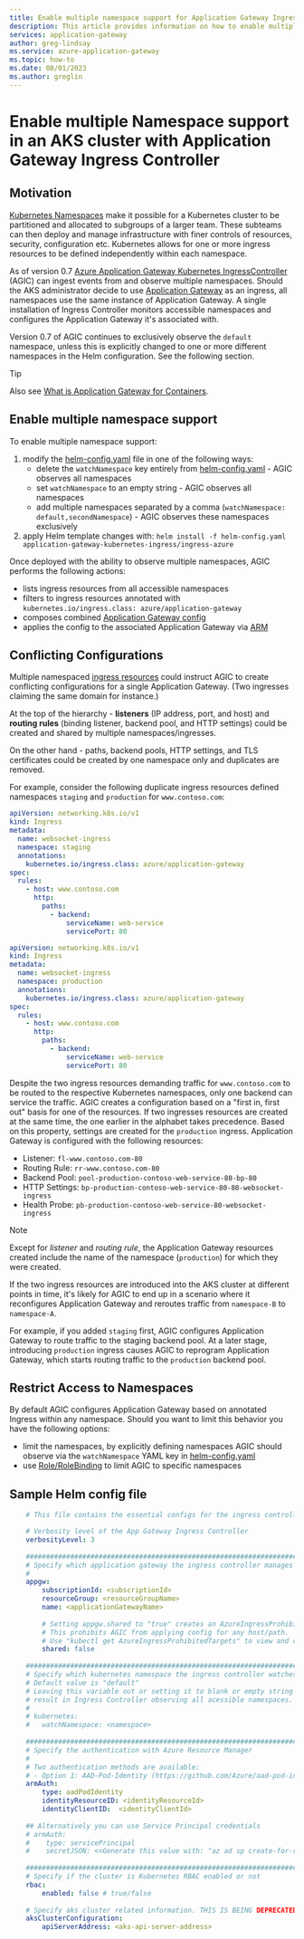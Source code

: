 ```yaml
---
title: Enable multiple namespace support for Application Gateway Ingress Controller
description: This article provides information on how to enable multiple namespace support in a Kubernetes cluster with an Application Gateway Ingress Controller. 
services: application-gateway
author: greg-lindsay
ms.service: azure-application-gateway
ms.topic: how-to
ms.date: 08/01/2023
ms.author: greglin
---
```


# Enable multiple Namespace support in an AKS cluster with Application Gateway Ingress Controller

## Motivation

[Kubernetes Namespaces](https://kubernetes.io/docs/concepts/overview/working-with-objects/namespaces/) make it possible for a Kubernetes cluster to be partitioned and allocated to subgroups of a larger team. These subteams can then deploy and manage infrastructure with finer controls of resources, security, configuration etc. Kubernetes allows for one or more ingress resources to be defined independently within each namespace.

As of version 0.7 [Azure Application Gateway Kubernetes IngressController](https://github.com/Azure/application-gateway-kubernetes-ingress/blob/master/README.md) (AGIC) can ingest events from and observe multiple namespaces. Should the AKS administrator decide to use [Application Gateway](https://azure.microsoft.com/services/application-gateway/) as an ingress, all namespaces use the same instance of Application Gateway. A single installation of Ingress Controller monitors accessible namespaces and configures the Application Gateway it's associated with.

Version 0.7 of AGIC continues to exclusively observe the `default` namespace, unless this is explicitly changed to one or more different namespaces in the Helm configuration. See the following section.

> [!TIP]
> Also see [What is Application Gateway for Containers](for-containers/overview.md).

## Enable multiple namespace support

To enable multiple namespace support:
1. modify the [helm-config.yaml](#sample-helm-config-file) file in one of the following ways:
   - delete the `watchNamespace` key entirely from [helm-config.yaml](#sample-helm-config-file) - AGIC observes all namespaces
   - set `watchNamespace` to an empty string - AGIC observes all namespaces
   - add multiple namespaces separated by a comma (`watchNamespace: default,secondNamespace`) - AGIC observes these namespaces exclusively
2. apply  Helm template changes with: `helm install -f helm-config.yaml application-gateway-kubernetes-ingress/ingress-azure`

Once deployed with the ability to observe multiple namespaces, AGIC performs the following actions:
  - lists ingress resources from all accessible namespaces
  - filters to ingress resources annotated with `kubernetes.io/ingress.class: azure/application-gateway`
  - composes combined [Application Gateway config](https://github.com/Azure/azure-sdk-for-go/blob/37f3f4162dfce955ef5225ead57216cf8c1b2c70/services/network/mgmt/2016-06-01/network/models.go#L1710-L1744)
  - applies the config to the associated Application Gateway via [ARM](../azure-resource-manager/management/overview.md)

## Conflicting Configurations

Multiple namespaced [ingress resources](https://kubernetes.io/docs/concepts/services-networking/ingress/#the-ingress-resource) could instruct AGIC to create conflicting configurations for a single Application Gateway. (Two ingresses claiming the same domain for instance.)

At the top of the hierarchy - **listeners** (IP address, port, and host) and **routing rules** (binding listener, backend pool, and HTTP settings) could be created and shared by multiple namespaces/ingresses.

On the other hand - paths, backend pools, HTTP settings, and TLS certificates could be created by one namespace only and duplicates are removed.

For example, consider the following duplicate ingress resources defined namespaces `staging` and `production` for `www.contoso.com`:

```yaml
apiVersion: networking.k8s.io/v1
kind: Ingress
metadata:
  name: websocket-ingress
  namespace: staging
  annotations:
    kubernetes.io/ingress.class: azure/application-gateway
spec:
  rules:
    - host: www.contoso.com
      http:
        paths:
          - backend:
              serviceName: web-service
              servicePort: 80
```

```yaml
apiVersion: networking.k8s.io/v1
kind: Ingress
metadata:
  name: websocket-ingress
  namespace: production
  annotations:
    kubernetes.io/ingress.class: azure/application-gateway
spec:
  rules:
    - host: www.contoso.com
      http:
        paths:
          - backend:
              serviceName: web-service
              servicePort: 80
```

Despite the two ingress resources demanding traffic for `www.contoso.com` to be routed to the respective Kubernetes namespaces, only one backend can service the traffic. AGIC creates a configuration based on a "first in, first out" basis for one of the resources. If two ingresses resources are created at the same time, the one earlier in the alphabet takes precedence. Based on this property, settings are created for the `production` ingress. Application Gateway is configured with the following resources:

  - Listener: `fl-www.contoso.com-80`
  - Routing Rule: `rr-www.contoso.com-80`
  - Backend Pool: `pool-production-contoso-web-service-80-bp-80`
  - HTTP Settings: `bp-production-contoso-web-service-80-80-websocket-ingress`
  - Health Probe: `pb-production-contoso-web-service-80-websocket-ingress`

> [!NOTE]
> Except for *listener* and *routing rule*, the Application Gateway resources created include the name of the namespace (`production`) for which they were created.

If the two ingress resources are introduced into the AKS cluster at different points in time, it's likely for AGIC to end up in a scenario where it reconfigures Application Gateway and reroutes traffic from `namespace-B` to `namespace-A`.

For example, if you added `staging` first, AGIC configures Application Gateway to route traffic to the staging backend pool. At a later stage, introducing `production` ingress causes AGIC to reprogram Application Gateway, which starts routing traffic to the `production` backend pool.

## Restrict Access to Namespaces

By default AGIC configures Application Gateway based on annotated Ingress within any namespace. Should you want to limit this behavior you have the following options:
  - limit the namespaces, by explicitly defining namespaces AGIC should observe via the `watchNamespace` YAML key in [helm-config.yaml](#sample-helm-config-file)
  - use [Role/RoleBinding](/azure/aks/azure-ad-rbac) to limit AGIC to specific namespaces

## Sample Helm config file

```yaml
    # This file contains the essential configs for the ingress controller helm chart

    # Verbosity level of the App Gateway Ingress Controller
    verbosityLevel: 3
    
    ################################################################################
    # Specify which application gateway the ingress controller manages
    #
    appgw:
        subscriptionId: <subscriptionId>
        resourceGroup: <resourceGroupName>
        name: <applicationGatewayName>
    
        # Setting appgw.shared to "true" creates an AzureIngressProhibitedTarget CRD.
        # This prohibits AGIC from applying config for any host/path.
        # Use "kubectl get AzureIngressProhibitedTargets" to view and change this.
        shared: false
    
    ################################################################################
    # Specify which kubernetes namespace the ingress controller watches
    # Default value is "default"
    # Leaving this variable out or setting it to blank or empty string would
    # result in Ingress Controller observing all acessible namespaces.
    #
    # kubernetes:
    #   watchNamespace: <namespace>
    
    ################################################################################
    # Specify the authentication with Azure Resource Manager
    #
    # Two authentication methods are available:
    # - Option 1: AAD-Pod-Identity (https://github.com/Azure/aad-pod-identity)
    armAuth:
        type: aadPodIdentity
        identityResourceID: <identityResourceId>
        identityClientID:  <identityClientId>
    
    ## Alternatively you can use Service Principal credentials
    # armAuth:
    #    type: servicePrincipal
    #    secretJSON: <<Generate this value with: "az ad sp create-for-rbac --subscription <subscription-uuid> --role Contributor --sdk-auth | base64 -w0" >>
    
    ################################################################################
    # Specify if the cluster is Kubernetes RBAC enabled or not
    rbac:
        enabled: false # true/false
    
    # Specify aks cluster related information. THIS IS BEING DEPRECATED.
    aksClusterConfiguration:
        apiServerAddress: <aks-api-server-address>
```